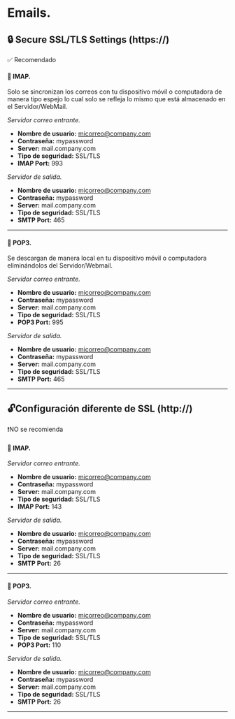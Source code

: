 # Emails.

## 🔒 Secure SSL/TLS Settings (https://)
✅ Recomendado

#### 📩 IMAP.
Solo se sincronizan los correos con tu dispositivo móvil o computadora de manera tipo espejo lo cual solo se refleja lo mismo que está almacenado en el Servidor/WebMail.

_Servidor correo entrante._
- **Nombre de usuario:** micorreo@company.com
- **Contraseña:** mypassword
- **Server:** mail.company.com
- **Tipo de seguridad:** SSL/TLS
- **IMAP Port:** 993

_Servidor de salida._
- **Nombre de usuario:** micorreo@company.com
- **Contraseña:** mypassword
- **Server:** mail.company.com
- **Tipo de seguridad:** SSL/TLS
- **SMTP Port:** 465
---

#### 📩 POP3.
Se descargan de manera local en tu dispositivo móvil o computadora eliminándolos del Servidor/Webmail.

_Servidor correo entrante._
- **Nombre de usuario:** micorreo@company.com
- **Contraseña:** mypassword
- **Server:** mail.company.com
- **Tipo de seguridad:** SSL/TLS
- **POP3 Port:** 995

_Servidor de salida._
- **Nombre de usuario:** micorreo@company.com
- **Contraseña:** mypassword
- **Server:** mail.company.com
- **Tipo de seguridad:** SSL/TLS
- **SMTP Port:** 465
---

## 🔓Configuración diferente de SSL (http://)
❗️NO se recomienda

#### 📩 IMAP.
_Servidor correo entrante._
- **Nombre de usuario:** micorreo@company.com
- **Contraseña:** mypassword
- **Server:** mail.company.com
- **Tipo de seguridad:** SSL/TLS
- **IMAP Port:** 143

_Servidor de salida._
- **Nombre de usuario:** micorreo@company.com
- **Contraseña:** mypassword
- **Server:** mail.company.com
- **Tipo de seguridad:** SSL/TLS
- **SMTP Port:** 26
---

#### 📩 POP3.
_Servidor correo entrante._
- **Nombre de usuario:** micorreo@company.com
- **Contraseña:** mypassword
- **Server:** mail.company.com
- **Tipo de seguridad:** SSL/TLS
- **POP3 Port:** 110

_Servidor de salida._
- **Nombre de usuario:** micorreo@company.com
- **Contraseña:** mypassword
- **Server:** mail.company.com
- **Tipo de seguridad:** SSL/TLS
- **SMTP Port:** 26
---
